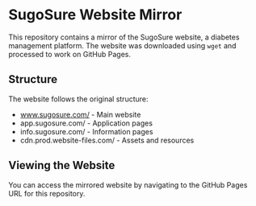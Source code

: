 # SugoSure Website Mirror

This repository contains a mirror of the SugoSure website, a diabetes management platform. The website was downloaded using `wget` and processed to work on GitHub Pages.

## Structure

The website follows the original structure:
- www.sugosure.com/ - Main website
- app.sugosure.com/ - Application pages
- info.sugosure.com/ - Information pages
- cdn.prod.website-files.com/ - Assets and resources

## Viewing the Website

You can access the mirrored website by navigating to the GitHub Pages URL for this repository.

